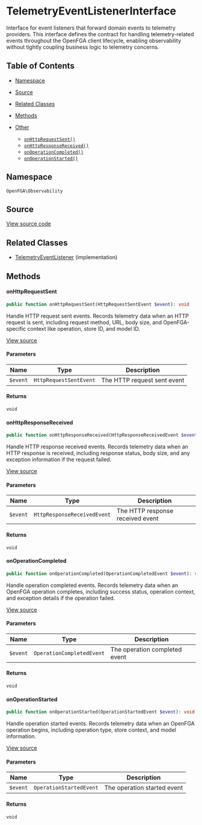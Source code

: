 # TelemetryEventListenerInterface

Interface for event listeners that forward domain events to telemetry providers. This interface defines the contract for handling telemetry-related events throughout the OpenFGA client lifecycle, enabling observability without tightly coupling business logic to telemetry concerns.

## Table of Contents

- [Namespace](#namespace)
- [Source](#source)
- [Related Classes](#related-classes)
- [Methods](#methods)

- [Other](#other)
  - [`onHttpRequestSent()`](#onhttprequestsent)
  - [`onHttpResponseReceived()`](#onhttpresponsereceived)
  - [`onOperationCompleted()`](#onoperationcompleted)
  - [`onOperationStarted()`](#onoperationstarted)

## Namespace

`OpenFGA\Observability`

## Source

[View source code](https://github.com/evansims/openfga-php/blob/main/src/Observability/TelemetryEventListenerInterface.php)

## Related Classes

- [TelemetryEventListener](Observability/TelemetryEventListener.md) (implementation)

## Methods

#### onHttpRequestSent

```php
public function onHttpRequestSent(HttpRequestSentEvent $event): void

```

Handle HTTP request sent events. Records telemetry data when an HTTP request is sent, including request method, URL, body size, and OpenFGA-specific context like operation, store ID, and model ID.

[View source](https://github.com/evansims/openfga-php/blob/main/src/Observability/TelemetryEventListenerInterface.php#L27)

#### Parameters

| Name     | Type                   | Description                 |
| -------- | ---------------------- | --------------------------- |
| `$event` | `HttpRequestSentEvent` | The HTTP request sent event |

#### Returns

`void`

#### onHttpResponseReceived

```php
public function onHttpResponseReceived(HttpResponseReceivedEvent $event): void

```

Handle HTTP response received events. Records telemetry data when an HTTP response is received, including response status, body size, and any exception information if the request failed.

[View source](https://github.com/evansims/openfga-php/blob/main/src/Observability/TelemetryEventListenerInterface.php#L38)

#### Parameters

| Name     | Type                        | Description                      |
| -------- | --------------------------- | -------------------------------- |
| `$event` | `HttpResponseReceivedEvent` | The HTTP response received event |

#### Returns

`void`

#### onOperationCompleted

```php
public function onOperationCompleted(OperationCompletedEvent $event): void

```

Handle operation completed events. Records telemetry data when an OpenFGA operation completes, including success status, operation context, and exception details if the operation failed.

[View source](https://github.com/evansims/openfga-php/blob/main/src/Observability/TelemetryEventListenerInterface.php#L49)

#### Parameters

| Name     | Type                      | Description                   |
| -------- | ------------------------- | ----------------------------- |
| `$event` | `OperationCompletedEvent` | The operation completed event |

#### Returns

`void`

#### onOperationStarted

```php
public function onOperationStarted(OperationStartedEvent $event): void

```

Handle operation started events. Records telemetry data when an OpenFGA operation begins, including operation type, store context, and model information.

[View source](https://github.com/evansims/openfga-php/blob/main/src/Observability/TelemetryEventListenerInterface.php#L59)

#### Parameters

| Name     | Type                    | Description                 |
| -------- | ----------------------- | --------------------------- |
| `$event` | `OperationStartedEvent` | The operation started event |

#### Returns

`void`
